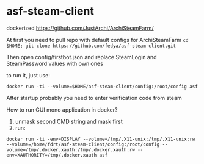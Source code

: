# asf-steam-client
dockerized https://github.com/JustArchi/ArchiSteamFarm/

At first you need to pull repo with default configs for ArchiSteamFarm
```cd $HOME; git clone https://github.com/fedya/asf-steam-client.git```

Then open config/firstbot.json and replace SteamLogin and SteamPassword values with own ones

to run it, just use:

```docker run -ti --volume=$HOME/asf-steam-client/config:/root/config asf```

After startup probably you need to enter verification code from steam


How to run GUI mono application in docker?
1. unmask second CMD string and mask first
2. run:

```docker run -ti -env=DISPLAY --volume=/tmp/.X11-unix:/tmp/.X11-unix:rw --volume=/home/fdrt/asf-steam-client/config:/root/config --volume=/tmp/.docker.xauth:/tmp/.docker.xauth:rw --env=XAUTHORITY=/tmp/.docker.xauth asf```
